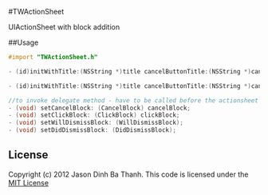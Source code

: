 #TWActionSheet

UIActionSheet with block addition

##Usage

```objective-c
#import "TWActionSheet.h"
```

```objective-c
- (id)initWithTitle:(NSString *)title cancelButtonTitle:(NSString *)cancelButtonTitle destructiveButtonTitle:(NSString *)destructiveButtonTitle onClick: (ClickBlock) clickBlock onCancel: (CancelBlock) cancelBlock onWillDismiss: (WillDismissBlock) willDismissBlock onDidDismiss: (DidDismissBlock) didDismissBlock otherButtonTitles:(NSString *)otherButtonTitles, ...;
```

```objective-c
- (id)initWithTitle:(NSString *)title cancelButtonTitle:(NSString *)cancelButtonTitle destructiveButtonTitle:(NSString *)destructiveButtonTitle otherButtonTitles:(NSString *)otherButtonTitles, ...;

//to invoke delegate method - have to be called before the actionsheet is showed
- (void) setCancelBlock: (CancelBlock) cancelBlock;
- (void) setClickBlock: (ClickBlock) clickBlock;
- (void) setWillDismissBlock: (WillDismissBlock);
- (void) setDidDismissBlock: (DidDismissBlock);
```

## License

Copyright (c) 2012 Jason Dinh Ba Thanh. This code is licensed under the [MIT License](http://github.com/xuki/UIActionSheet-Blocks/raw/master/LICENSE)
